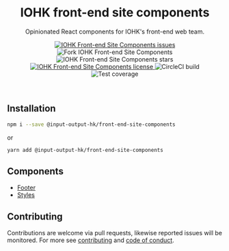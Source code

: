 <h1 align="center">
  IOHK front-end site components
</h1>

<p align="center">
  Opinionated React components for IOHK's front-end web team.
</p>

<p align="center">
  <a href="issues" title="IOHK Front-end Site Components issues">
    <img src="https://img.shields.io/github/issues/input-output-hk/front-end-site-components.svg" alt="IOHK Front-end Site Components issues" />
  </a>
  <img src="https://img.shields.io/github/forks/input-output-hk/front-end-site-components.svg" alt="Fork IOHK Front-end Site Components" />
  <img src="https://img.shields.io/github/stars/input-output-hk/front-end-site-components.svg" alt="IOHK Front-end Site Components stars" />
  <a href="LICENSE.md" title="IOHK Front-end Site Components license">
    <img src="https://img.shields.io/github/license/input-output-hk/front-end-site-components.svg" alt="IOHK Front-end Site Components license" />
  </a>
  <img src="https://img.shields.io/circleci/build/github/input-output-hk/front-end-site-components.svg" alt="CircleCI build">
  <img src="https://coveralls.io/repos/github/input-output-hk/front-end-site-components/badge.svg?branch=master" alt="Test coverage" />
</p>
<br />

## Installation

```bash
npm i --save @input-output-hk/front-end-site-components
```

or

```bash
yarn add @input-output-hk/front-end-site-components
```

## Components

* [Footer](docs/components/Footer.md)
* [Styles](docs/components/Styles.md)

## Contributing

Contributions are welcome via pull requests, likewise reported issues will be monitored. For more see [contributing](docs/contributing.md) and [code of conduct](docs/code_of_conduct.md).
